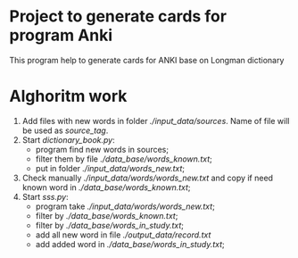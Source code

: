 
# Project to generate cards for program Anki
This program help to generate cards for ANKI base on Longman dictionary

# Alghoritm work
1. Add files with new words in folder *./input_data/sources*. Name of file will be used as *source_tag*.
2. Start *dictionary_book.py*:
	- program find new words in sources;
	- filter them by file *./data_base/words_known.txt*;
	- put in folder *./input_data/words_new.txt*; 
3. Check  manually *./input_data/words/words_new.txt* and copy if need known word in *./data_base/words_known.txt*;
4. Start *sss.py*:
	- program take *./input_data/words/words_new.txt*;
	- filter by *./data_base/words_known.txt*;
	- filter by *./data_base/words_in_study.txt*;
	- add all new word in file *./output_data/record.txt*
	- add added word in *./data_base/words_in_study.txt*;


